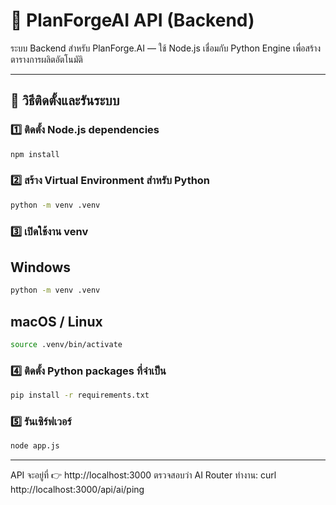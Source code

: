 # 🧠 PlanForgeAI API (Backend)

ระบบ Backend สำหรับ PlanForge.AI — ใช้ Node.js เชื่อมกับ Python Engine เพื่อสร้างตารางการผลิตอัตโนมัติ

---

## 🚀 วิธีติดตั้งและรันระบบ

### 1️⃣ ติดตั้ง Node.js dependencies
```bash
npm install
```

### 2️⃣ สร้าง Virtual Environment สำหรับ Python
```bash
python -m venv .venv
```

### 3️⃣ เปิดใช้งาน venv 
## Windows
```bash
python -m venv .venv
```
## macOS / Linux
```bash
source .venv/bin/activate
```

### 4️⃣ ติดตั้ง Python packages ที่จำเป็น
```bash
pip install -r requirements.txt
```

### 5️⃣ รันเซิร์ฟเวอร์
```bash
node app.js
```
---
API จะอยู่ที่ 👉 http://localhost:3000
ตรวจสอบว่า AI Router ทำงาน: curl http://localhost:3000/api/ai/ping